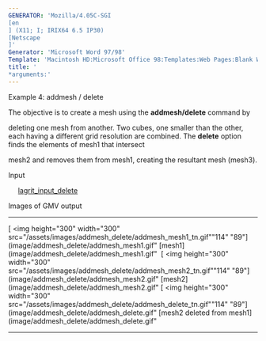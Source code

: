 ```yaml
---
GENERATOR: 'Mozilla/4.05C-SGI 
[en
] (X11; I; IRIX64 6.5 IP30) 
[Netscape
]'
Generator: 'Microsoft Word 97/98'
Template: 'Macintosh HD:Microsoft Office 98:Templates:Web Pages:Blank Web Page'
title: '
*arguments:'
---
```


 Example 4: addmesh / delete

  The objective is to create a mesh using the **addmesh/delete**
  command by

  deleting one mesh from another.
  Two cubes, one smaller than the other, each having a different grid
  resolution are combined. The **delete** option finds the elements of
  mesh1 that intersect

  mesh2 and removes them from mesh1, creating the resultant mesh
  (mesh3).

 Input

      [lagrit\_input\_delete](../lagrit_input_delete)

 Images of GMV output

   -------------------------------------------------------------------------------------------------------------------------------------------------------------------- ------------------------------------------------------------------------------------------------------------------------------------------------------------------- ------------------------------------------------------------------------------------------------------------------------------------------------------------------------------------------
   [
<img height="300" width="300" src="/assets/images/addmesh_delete/addmesh_mesh1_tn.gif""114" "89"](image/addmesh_delete/addmesh_mesh1.gif" [mesh1](image/addmesh_delete/addmesh_mesh1.gif"    [
<img height="300" width="300" src="/assets/images/addmesh_delete/addmesh_mesh2_tn.gif""114" "89"](image/addmesh_delete/addmesh_mesh2.gif" [mesh2](image/addmesh_delete/addmesh_mesh2.gif"   [
<img height="300" width="300" src="/assets/images/addmesh_delete/addmesh_delete_tn.gif""114" "89"](image/addmesh_delete/addmesh_delete.gif" [mesh2 deleted from mesh1](image/addmesh_delete/addmesh_delete.gif" 
   -------------------------------------------------------------------------------------------------------------------------------------------------------------------- ------------------------------------------------------------------------------------------------------------------------------------------------------------------- ------------------------------------------------------------------------------------------------------------------------------------------------------------------------------------------

  


